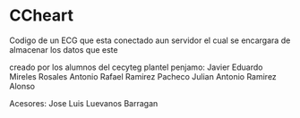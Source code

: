 # CCheart
Codigo de un ECG que esta conectado aun servidor el cual se encargara de almacenar los datos que este

creado por los alumnos del cecyteg plantel penjamo:
Javier Eduardo Mireles Rosales
Antonio Rafael Ramirez Pacheco
Julian Antonio Ramirez Alonso

Acesores:
Jose Luis Luevanos Barragan 

